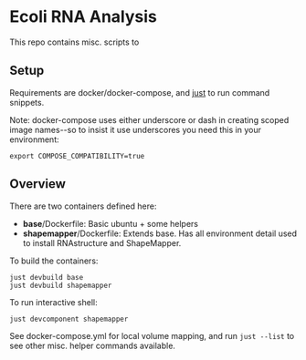 # Ecoli RNA Analysis

This repo contains misc. scripts to 

## Setup
Requirements are docker/docker-compose, and [just](https://just.systems/man/en/) to run command snippets.

Note: docker-compose uses either underscore or dash in creating scoped image names--so to insist it use underscores you need this in your environment:

```
export COMPOSE_COMPATIBILITY=true
```

## Overview

There are two containers defined here:
 - **base**/Dockerfile: Basic ubuntu + some helpers
 - **shapemapper**/Dockerfile: Extends base. Has all environment detail used to install RNAstructure and ShapeMapper.

To build the containers:
```
just devbuild base
just devbuild shapemapper
```

To run interactive shell:
```
just devcomponent shapemapper
```

See docker-compose.yml for local volume mapping, and run `just --list` to see other misc. helper commands available.

